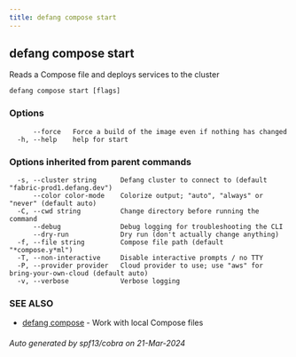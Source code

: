```yaml
---
title: defang compose start
---
```

## defang compose start

Reads a Compose file and deploys services to the cluster

```
defang compose start [flags]
```

### Options

```
      --force   Force a build of the image even if nothing has changed
  -h, --help    help for start
```

### Options inherited from parent commands

```
  -s, --cluster string      Defang cluster to connect to (default "fabric-prod1.defang.dev")
      --color color-mode    Colorize output; "auto", "always" or "never" (default auto)
  -C, --cwd string          Change directory before running the command
      --debug               Debug logging for troubleshooting the CLI
      --dry-run             Dry run (don't actually change anything)
  -f, --file string         Compose file path (default "*compose.y*ml")
  -T, --non-interactive     Disable interactive prompts / no TTY
  -P, --provider provider   Cloud provider to use; use "aws" for bring-your-own-cloud (default auto)
  -v, --verbose             Verbose logging
```

### SEE ALSO

* [defang compose](defang-compose.md)	 - Work with local Compose files

###### Auto generated by spf13/cobra on 21-Mar-2024
